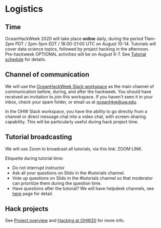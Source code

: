 # Logistics

## Time
OceanHackWeek 2020 will take place **online** daily, during the period 11am-2pm PDT / 2pm-5pm EDT / 18:00-21:00 UTC on August 10-14. Tutorials will cover data science topics, followed by project hacking in the afternoon. Pre-hackweek OPTIONAL activities will be on August 6-7. See [Tutorial schedule](schedule.md#tutorials) for details.


## Channel of communication
We will use the [OceanHackWeek Slack workspace](http://oceanhackweek.slack.com/) as the main channel of communication before, during, and after the hackweek. You should have received an invitation to join this workspace. If you haven't seen it in your inbox, check your spam folder, or email us at oceanhkw@uw.edu.

In the OHW Slack workspace, you have the ability to go directly from a channel or direct message chat into a video chat, with screen-sharing capability. This will be particularly useful during hack project time.



## Tutorial broadcasting
We will use Zoom to broadcast all tutorials, via this link: ZOOM LINK.

Etiquette during tutorial time:
- Do not interrupt instructor
- Ask all your questions on Slido in the #tutorials channel.
- Vote up questions on Slido in the #tutorials channel so that moderator can prioritize them during the question time.
- Have questions after the tutorial? We will have helpdesk channels, see [here](schedule.md#helpdesks) page for detail.



## Hack projects
See [Project overview](projects/overview.md) and [Hacking at OHW20](projects/steps.md) for more info.


<!-- NOTE: putting OHW19 resources below for reviving later. -->
<!-- 
## Quick info
- Oceanhackweek will be held in the [**Alder Hall**](https://www.google.com/maps/place/Alder+Hall/@47.6554627,-122.3161919,17z/data=!3m1!4b1!4m5!3m4!1s0x549014f3a8e0b367:0xbb5d4cb93538ce99!8m2!3d47.6554591!4d-122.3140032) rooms 103, 104, 107 and the Commons foyer at the University of Washington, Seattle campus.
- **Doors open at 8:30am** each morning (Monday-Friday), and we will get started right around 9am. The doors will be locked each morning prior to 8:30am.
- Check in will take place on the first day in the Commons foyer. You will receive a nametag and be asked to sign a media release form.
- Due to space limitations, only registered Oceanhackweek participants will be allowed to attend the tutorials and open working sessions.
- **Participants are expected to attend all scheduled Oceanhackweek activities.** Please email oceanhkw@uw.edu if any circumstances prevent you from attending.
- To walk to the eScience Institute from Alder Hall, follow the map below (note the entrance location):
![](images/eScience_map.png)


## Food

- Funded participants will receive meal cards loaded with $26 each event day to use on all five days of Oceanhackweek. Any unused balances on the cards will roll over into the next event day. Participants will be free to use their cards to purchase foods and beverages at any of the [UW dining locations](https://hfs.uw.edu/Eat/Dining-Locations/By-George) such as [Local Point](https://hfs.uw.edu/Eat/Dining-Locations/Local-Point) in Lander Hall. Local point is an all-you-can-eat dining facility near the hackweek venue. Breakfast will be available at Local Point from 7am - 9am each morning. Funded participants will be expected to cover any additional needs beyond the provided amount on the cards at their own expense.
Non-funded participants are also welcome to dine at any UW dining locations at their own expense.
- If you are a funded participant, you will receive your meal card when you check in at Lander Hall. If you are a funded participant not staying at the dorms, you can pick up your meal card at the Lander Hall front desk the morning of August 26th.
- Dinner and drinks will be provided on Monday at the Welcome Reception held at the [eScience Institute](https://goo.gl/maps/5H5xF2nFjFU2).
- Participants are expected to take care of their own dinners Tuesday - Friday. Aside from UW dining locations, there are many restaurants on “The Ave” (University Way), serving foods such as subway sandwiches, teriyaki, tacos, etc. that are worth exploring.
- If you plan to have alcohol at our reception on Monday, please be sure to bring your ID as the bartenders are required to check.
- Coffee breaks will be provided each day.


## Internet access and communication
- For information on wireless access, you can either use Eduroam, if it’s available to you, or we’ll give you guest access to the UW network on the first day.
- Twitter: #Oceanhackweek
- Slack: [https://oceanhackweek2019.slack.com](https://oceanhackweek2019.slack.com/)


## Flights and ground transportation

For your flights, the closest airport to our university is the Seattle-Tacoma International Airport, which offers a range of connections to the University of Washington Campus.

[The Link light rail](https://www.soundtransit.org/schedules/route/40_100479) is an easy, great way to get to the UW from the airport. It arrives at the airport every 5-15 minutes, and the ride to the UW campus is about 45 minutes. The UW station is just a 15-minute walk from Alder Hall.

From the arrivals hall at Sea-Tac Airport, follow the signs for Link Light Rail; the station is a short walk from the terminal on the far side of the parking garage. Tickets must be purchased at the station before boarding. The cost is $3.25 and can be paid in cash or with a credit/debit card. Take the train to the last stop (UW). Here are [directions](https://www.google.com/maps/dir/Lander+Hall,+Northeast+Campus+Parkway,+Seattle,+WA/u+district+transit+station/@47.6528664,-122.311707,17z/data=!3m1!4b1!4m14!4m13!1m5!1m1!1s0x549014f3ba07b78b:0xccf338a83d26e753!2m2!1d-122.3152398!2d47.655878!1m5!1m1!1s0x549014eca005d559:0x2a5b4b6f98dddc9c!2m2!1d-122.3037968!2d47.6498399!3e2walking) from the UW link stop to the Lander Hall where many of you will check in to stay at Alder Hall.

Taxi’s and uber/lyft are also available from the airport. Please note that for uber/lyft, you will need to meet the car on the 3rd floor parking lot for pick up.

Each funded participant will receive up to $400 if they are a domestic participant or $800 if they are an international participant. The grants are for covering flights and commuting expenses only. Please note that business or first class airfare cannot be reimbursed for any reason. All flights must adhere to outlined guidelines as for federal funds [see “Travel” in article 10](https://www.nsf.gov/pubs/policydocs/gc1/jan17.pdf) and the [Fly America Act](https://www.gsa.gov/policy-regulations/policy/travel-management-policy/fly-america-act). Expenses of Individual flights must be itemized on documented receipts, along with commuting expenses such as bus tickets, shuttle receipts, etc. Please be especially aware of this when using travel expense aggregating websites such as expedia.com, as not all of these sorts of websites clearly itemize individual travel expenses. International travelers must additionally provide traveler’s I-94 form which are completed upon entry into the US.
If you have any questions about travel policies, please email travel@uw.edu

After making sure that all the above requirements are met, please go ahead and book your flights and hold onto all documentation for claiming your reimbursement after the event. All funded travelers will be put in contact with the travel coordinator to send their documentation to via email after the event has concluded.


## Lodging

All funded participants will be staying in a doubles dorm at Alder Hall. They will be assigned at random to another participant of the same sex. You must email oceanhkw@uw.edu by July 19 if you have any special needs.

Non-funded participants have the option of being randomly paired with another participant of the same sex in a double dorm for $56.50 per night at Alder Hall. They can also stay in a single dorm at Alder Hall for $96 per night. If you prefer either of these options, you must let us know by emailing oceanhkw@uw.edu by July 19 to be added to the list.

Other affordable options can be found in the [UW guest housing program](https://washington.irisregistration.com/Register?code=GuestHousing19).

UW has some [homestay programs](https://www.ielp.uw.edu/housing/homestays/) which may be worth looking into. However, there may be some additional commuting you will have to do depending on where your homestay location is if you decide to go with this option.

If you prefer to stay at a hotel, here are some in walking distance from our hackweek venue that we recommend:

•	[University Inn](https://www.reservations.com/hotel/university-inn-seattle-pineapple-hospitality?gclid=EAIaIQobChMIkbn7q_mJ4gIVBr3sCh0KUAMkEAAYASAAEgL-q_D_BwE)
•	[Watertown Hotel](https://www.staypineapple.com/watertown-hotel-seattle-wa?utm_source=google-my-business&utm_medium=organic&utm_campaign=GMB&utm_term=wt)
•	[Marriott Residence Inn](https://www.guestreservations.com/residence-inn-by-marriott-seattle-university-district/booking?gclid=EAIaIQobChMI6vau_PiJ4gIVYR6tBh0CEQzdEAAYASAAEgJWPPD_BwE) -->